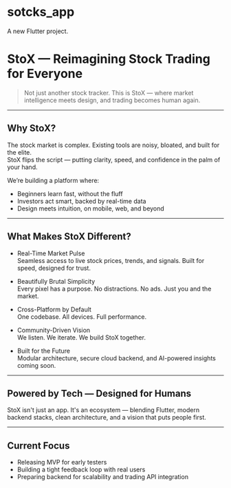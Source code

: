 # sotcks_app

A new Flutter project.

# StoX — Reimagining Stock Trading for Everyone

> Not just another stock tracker. This is StoX — where market intelligence meets design, and trading becomes human again.

---

## Why StoX?

The stock market is complex. Existing tools are noisy, bloated, and built for the elite.  
StoX flips the script — putting clarity, speed, and confidence in the palm of your hand.

We’re building a platform where:

- Beginners learn fast, without the fluff  
- Investors act smart, backed by real-time data  
- Design meets intuition, on mobile, web, and beyond  

---

## What Makes StoX Different?

- Real-Time Market Pulse  
  Seamless access to live stock prices, trends, and signals. Built for speed, designed for trust.

- Beautifully Brutal Simplicity  
  Every pixel has a purpose. No distractions. No ads. Just you and the market.

- Cross-Platform by Default  
  One codebase. All devices. Full performance.

- Community-Driven Vision  
  We listen. We iterate. We build StoX together.

- Built for the Future  
  Modular architecture, secure cloud backend, and AI-powered insights coming soon.

---

## Powered by Tech — Designed for Humans

StoX isn't just an app. It's an ecosystem — blending Flutter, modern backend stacks, clean architecture, and a vision that puts people first.

---

## Current Focus

- Releasing MVP for early testers  
- Building a tight feedback loop with real users  
- Preparing backend for scalability and trading API integration
